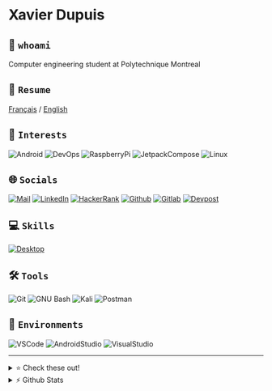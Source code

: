 # Xavier Dupuis
## 🌌 `whoami`
Computer engineering student at Polytechnique Montreal

## 📜 `Resume`
[Français](https://raw.githubusercontent.com/XavierDupuis/XavierDupuis/main/XavierDupuis-FR.pdf) / [English](https://raw.githubusercontent.com/XavierDupuis/XavierDupuis/main/XavierDupuis-EN.pdf)

## 🚀 `Interests`
![Android](https://img.shields.io/badge/Android-3DDC84?style=for-the-badge&logo=android&logoColor=white)
![DevOps](https://img.shields.io/badge/DevOps-0078D7?style=for-the-badge&Color=white)
![RaspberryPi](https://img.shields.io/badge/Raspberry%20Pi-A22846?style=for-the-badge&logo=Raspberry%20Pi&logoColor=white)
![JetpackCompose](https://img.shields.io/badge/JetpackCompose-044059?style=for-the-badge&logo=jetpack&logoColor=#95C93D)
![Linux](https://img.shields.io/badge/Linux-FCC624?style=for-the-badge&logo=linux&logoColor=black)

## 🌐 `Socials`
[![Mail](https://img.shields.io/badge/Mail-003E54?style=for-the-badge&logo=Mailt&logoColor=white)](mailto:dupuis-xavier@outlook.com)
[![LinkedIn](https://img.shields.io/badge/LinkedIn-0077B5?style=for-the-badge&logo=linkedin&logoColor=white)](https://linkedin.com/in/xavier-dupuis)
[![HackerRank](https://img.shields.io/badge/-Hackerrank-2EC866?style=for-the-badge&logo=HackerRank&logoColor=white)](https://www.hackerrank.com/xavier0978)
[![Github](https://img.shields.io/badge/GitHub-100000?style=for-the-badge&logo=github&logoColor=white)](https://github.com/XavierDupuis)
[![Gitlab](https://img.shields.io/badge/GitLab-330F63?style=for-the-badge&logo=gitlab&logoColor=white)](https://gitlab.com/XavierDupuis)
[![Devpost](https://img.shields.io/badge/Devpost-003E54?style=for-the-badge&logo=Devpost&logoColor=white)](https://devpost.com/XavierDupuis)

## 💻 `Skills`
[![Desktop](https://skillicons.dev/icons?i=docker,kotlin,ts,angular,mongodb,java,py,cpp,cs,gitlab,nodejs,js,html,css&perline=7)](https://skillicons.dev)

## 🛠 `Tools`
![Git](https://img.shields.io/badge/GIT-E44C30?style=for-the-badge&logo=git&logoColor=white)
![GNU Bash](https://img.shields.io/badge/GNU%20Bash-4EAA25?style=for-the-badge&logo=GNU%20Bash&logoColor=white)
![Kali](https://img.shields.io/badge/Kali_Linux-557C94?style=for-the-badge&logo=kali-linux&logoColor=white)
![Postman](https://img.shields.io/badge/Postman-FF6C37?style=for-the-badge&logo=Postman&logoColor=white)

## 💾 `Environments`
![VSCode](https://img.shields.io/badge/VSCode-0078D4?style=for-the-badge&logo=visual%20studio%20code&logoColor=white)
![AndroidStudio](https://img.shields.io/badge/Android_Studio-3DDC84?style=for-the-badge&logo=android-studio&logoColor=white)
![VisualStudio](https://img.shields.io/badge/Visual_Studio-5C2D91?style=for-the-badge&logo=visual%20studio&logoColor=white)


-----

<details>
  <summary>⭐ Check these out! </summary>
  
  <a href="https://xavierdupuis.github.io/Wortschatz/">![Wortschatz](https://github-readme-stats.vercel.app/api/pin/?username=XavierDupuis&repo=Wortschatz&theme=blueberry&show_owner=true)</a>
  <a href="https://github.com/XavierDupuis/BluetoothDetector-INF8405/releases/tag/2.0">![BluetoothDetector](https://github-readme-stats.vercel.app/api/pin/?username=XavierDupuis&repo=BluetoothDetector-INF8405&theme=blueberry&show_owner=true)</a>
  <a href="https://xavierdupuis.github.io/Hackatown2021/">![SaveMyPlant](https://github-readme-stats.vercel.app/api/pin/?username=XavierDupuis&repo=Hackatown2021&theme=blueberry&show_owner=true)</a>
  <a href="https://devpost.com/software/findmyfoog">![FindMyFood](https://github-readme-stats.vercel.app/api/pin/?username=XavierDupuis&repo=Hackatown2022&theme=blueberry&show_owner=true)</a>
</details>

<details>
  <summary>⚡ Github Stats</summary>
  
  <a href="#">![Summary](https://github-profile-summary-cards.vercel.app/api/cards/profile-details?username=XavierDupuis&theme=blueberry)</a>
  <a href="#">![Github stats](https://github-readme-stats.vercel.app/api?username=xavierdupuis&theme=blueberry&count_private=true&hide_border=true&line_height=20)</a>
  <a href="#">![Top Langs](https://github-readme-stats.vercel.app/api/top-langs/?username=xavierdupuis&layout=compact&theme=blueberry&count_private=true&hide_border=true)</a>
</details>
